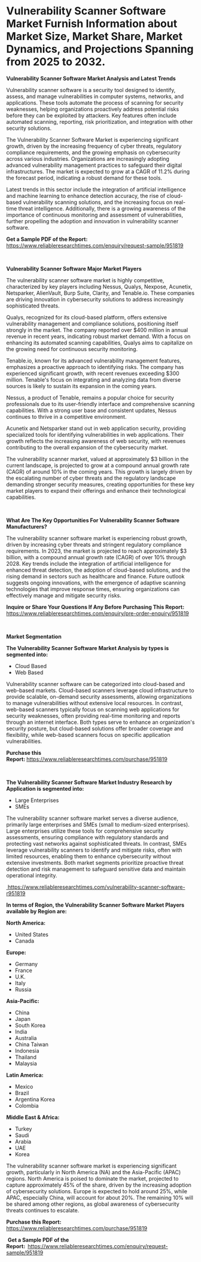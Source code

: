 <p><h1>Vulnerability Scanner Software Market Furnish Information about Market Size, Market Share, Market Dynamics, and Projections Spanning from 2025 to 2032.</h1></p><p><strong>Vulnerability Scanner Software Market Analysis and Latest Trends</strong></p>
<p><p>Vulnerability scanner software is a security tool designed to identify, assess, and manage vulnerabilities in computer systems, networks, and applications. These tools automate the process of scanning for security weaknesses, helping organizations proactively address potential risks before they can be exploited by attackers. Key features often include automated scanning, reporting, risk prioritization, and integration with other security solutions.</p><p>The Vulnerability Scanner Software Market is experiencing significant growth, driven by the increasing frequency of cyber threats, regulatory compliance requirements, and the growing emphasis on cybersecurity across various industries. Organizations are increasingly adopting advanced vulnerability management practices to safeguard their digital infrastructures. The market is expected to grow at a CAGR of 11.2% during the forecast period, indicating a robust demand for these tools.</p><p>Latest trends in this sector include the integration of artificial intelligence and machine learning to enhance detection accuracy, the rise of cloud-based vulnerability scanning solutions, and the increasing focus on real-time threat intelligence. Additionally, there is a growing awareness of the importance of continuous monitoring and assessment of vulnerabilities, further propelling the adoption and innovation in vulnerability scanner software.</p></p>
<p><strong>Get a Sample PDF of the Report:&nbsp;</strong> <a href="https://www.reliableresearchtimes.com/enquiry/request-sample/951819?utm_campaign=2641&utm_medium=2&utm_source=Github&utm_content=ia&utm_term=17042025&utm_id=vulnerability-scanner-software">https://www.reliableresearchtimes.com/enquiry/request-sample/951819</a></p>
<p>&nbsp;</p>
<p><strong>Vulnerability Scanner Software Major Market Players</strong></p>
<p><p>The vulnerability scanner software market is highly competitive, characterized by key players including Nessus, Qualys, Nexpose, Acunetix, Netsparker, AlienVault, Burp Suite, Clarity, and Tenable.io. These companies are driving innovation in cybersecurity solutions to address increasingly sophisticated threats.</p><p>Qualys, recognized for its cloud-based platform, offers extensive vulnerability management and compliance solutions, positioning itself strongly in the market. The company reported over $400 million in annual revenue in recent years, indicating robust market demand. With a focus on enhancing its automated scanning capabilities, Qualys aims to capitalize on the growing need for continuous security monitoring.</p><p>Tenable.io, known for its advanced vulnerability management features, emphasizes a proactive approach to identifying risks. The company has experienced significant growth, with recent revenues exceeding $300 million. Tenable's focus on integrating and analyzing data from diverse sources is likely to sustain its expansion in the coming years.</p><p>Nessus, a product of Tenable, remains a popular choice for security professionals due to its user-friendly interface and comprehensive scanning capabilities. With a strong user base and consistent updates, Nessus continues to thrive in a competitive environment.</p><p>Acunetix and Netsparker stand out in web application security, providing specialized tools for identifying vulnerabilities in web applications. Their growth reflects the increasing awareness of web security, with revenues contributing to the overall expansion of the cybersecurity market.</p><p>The vulnerability scanner market, valued at approximately $3 billion in the current landscape, is projected to grow at a compound annual growth rate (CAGR) of around 10% in the coming years. This growth is largely driven by the escalating number of cyber threats and the regulatory landscape demanding stronger security measures, creating opportunities for these key market players to expand their offerings and enhance their technological capabilities.</p></p>
<p>&nbsp;</p>
<p><strong>What Are The Key Opportunities For Vulnerability Scanner Software Manufacturers?</strong></p>
<p><p>The vulnerability scanner software market is experiencing robust growth, driven by increasing cyber threats and stringent regulatory compliance requirements. In 2023, the market is projected to reach approximately $3 billion, with a compound annual growth rate (CAGR) of over 10% through 2028. Key trends include the integration of artificial intelligence for enhanced threat detection, the adoption of cloud-based solutions, and the rising demand in sectors such as healthcare and finance. Future outlook suggests ongoing innovations, with the emergence of adaptive scanning technologies that improve response times, ensuring organizations can effectively manage and mitigate security risks.</p></p>
<p><strong>Inquire or Share Your Questions If Any Before Purchasing This Report:</strong> <a href="https://www.reliableresearchtimes.com/enquiry/pre-order-enquiry/951819?utm_campaign=2641&utm_medium=2&utm_source=Github&utm_content=ia&utm_term=17042025&utm_id=vulnerability-scanner-software">https://www.reliableresearchtimes.com/enquiry/pre-order-enquiry/951819</a></p>
<p>&nbsp;</p>
<p><strong>Market Segmentation</strong></p>
<p><strong>The Vulnerability Scanner Software Market Analysis by types is segmented into:</strong></p>
<p><ul><li>Cloud Based</li><li>Web Based</li></ul></p>
<p><p>Vulnerability scanner software can be categorized into cloud-based and web-based markets. Cloud-based scanners leverage cloud infrastructure to provide scalable, on-demand security assessments, allowing organizations to manage vulnerabilities without extensive local resources. In contrast, web-based scanners typically focus on scanning web applications for security weaknesses, often providing real-time monitoring and reports through an internet interface. Both types serve to enhance an organization's security posture, but cloud-based solutions offer broader coverage and flexibility, while web-based scanners focus on specific application vulnerabilities.</p></p>
<p><strong>Purchase this Report:&nbsp;</strong><a href="https://www.reliableresearchtimes.com/purchase/951819?utm_campaign=2641&utm_medium=2&utm_source=Github&utm_content=ia&utm_term=17042025&utm_id=vulnerability-scanner-software">https://www.reliableresearchtimes.com/purchase/951819</a></p>
<p>&nbsp;</p>
<p><strong>The Vulnerability Scanner Software Market Industry Research by Application is segmented into:</strong></p>
<p><ul><li>Large Enterprises</li><li>SMEs</li></ul></p>
<p><p>The vulnerability scanner software market serves a diverse audience, primarily large enterprises and SMEs (small to medium-sized enterprises). Large enterprises utilize these tools for comprehensive security assessments, ensuring compliance with regulatory standards and protecting vast networks against sophisticated threats. In contrast, SMEs leverage vulnerability scanners to identify and mitigate risks, often with limited resources, enabling them to enhance cybersecurity without extensive investments. Both market segments prioritize proactive threat detection and risk management to safeguard sensitive data and maintain operational integrity.</p></p>
<p><a href="https://www.reliableresearchtimes.com/vulnerability-scanner-software-r951819?utm_campaign=2641&utm_medium=2&utm_source=Github&utm_content=ia&utm_term=17042025&utm_id=vulnerability-scanner-software">&nbsp;https://www.reliableresearchtimes.com/vulnerability-scanner-software-r951819</a></p>
<p><strong>In terms of Region, the Vulnerability Scanner Software Market Players available by Region are:</strong></p>
<p>
    <p> <strong> North America: </strong>
        <ul>
            <li>United States</li>
            <li>Canada</li>
        </ul>
        </p> 
    <p> <strong> Europe: </strong>
        <ul>
            <li>Germany</li>
            <li>France</li>
            <li>U.K.</li>
            <li>Italy</li>
            <li>Russia</li>
        </ul>
        </p> 
    <p> <strong> Asia-Pacific: </strong>
        <ul>
            <li>China</li>
            <li>Japan</li>
            <li>South Korea</li>
            <li>India</li>
            <li>Australia</li>
            <li>China Taiwan</li>
            <li>Indonesia</li>
            <li>Thailand</li>
            <li>Malaysia</li>
        </ul>
        </p> 
    <p> <strong> Latin America: </strong>
        <ul>
            <li>Mexico</li>
            <li>Brazil</li>
            <li>Argentina Korea</li>
            <li>Colombia</li>
        </ul>
        </p> 
    <p> <strong> Middle East & Africa: </strong>
        <ul>
            <li>Turkey</li>
            <li>Saudi</li>
            <li>Arabia</li>
            <li>UAE</li>
            <li>Korea</li>
        </ul>
    </p>
    </p>
<p><p>The vulnerability scanner software market is experiencing significant growth, particularly in North America (NA) and the Asia-Pacific (APAC) regions. North America is poised to dominate the market, projected to capture approximately 45% of the share, driven by the increasing adoption of cybersecurity solutions. Europe is expected to hold around 25%, while APAC, especially China, will account for about 20%. The remaining 10% will be shared among other regions, as global awareness of cybersecurity threats continues to escalate.</p></p>
<p><strong>Purchase this Report: </strong><a href="https://www.reliableresearchtimes.com/purchase/951819?utm_campaign=2641&utm_medium=2&utm_source=Github&utm_content=ia&utm_term=17042025&utm_id=vulnerability-scanner-software">https://www.reliableresearchtimes.com/purchase/951819</a></p>
<p>&nbsp;<strong>Get a Sample PDF of the Report:&nbsp;&nbsp;</strong><a href="https://www.reliableresearchtimes.com/enquiry/request-sample/951819?utm_campaign=2641&utm_medium=2&utm_source=Github&utm_content=ia&utm_term=17042025&utm_id=vulnerability-scanner-software">https://www.reliableresearchtimes.com/enquiry/request-sample/951819</a></p>
<p><strong></strong></p>
<p><p></p><p></p><p></p></p>